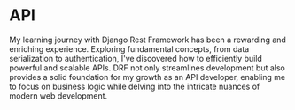 # API
My learning journey with Django Rest Framework has been a rewarding and enriching experience. Exploring fundamental concepts, from data serialization to authentication, I've discovered how to efficiently build powerful and scalable APIs. DRF not only streamlines development but also provides a solid foundation for my growth as an API developer, enabling me to focus on business logic while delving into the intricate nuances of modern web development.
